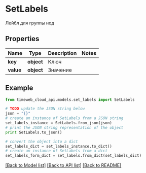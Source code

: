 # SetLabels

Лейбл для группы нод

## Properties
Name | Type | Description | Notes
------------ | ------------- | ------------- | -------------
**key** | **object** | Ключ | 
**value** | **object** | Значение | 

## Example

```python
from timeweb_cloud_api.models.set_labels import SetLabels

# TODO update the JSON string below
json = "{}"
# create an instance of SetLabels from a JSON string
set_labels_instance = SetLabels.from_json(json)
# print the JSON string representation of the object
print SetLabels.to_json()

# convert the object into a dict
set_labels_dict = set_labels_instance.to_dict()
# create an instance of SetLabels from a dict
set_labels_form_dict = set_labels.from_dict(set_labels_dict)
```
[[Back to Model list]](../README.md#documentation-for-models) [[Back to API list]](../README.md#documentation-for-api-endpoints) [[Back to README]](../README.md)


